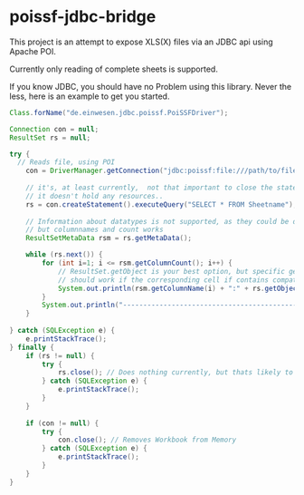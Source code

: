 poissf-jdbc-bridge
==================

This project is an attempt to expose XLS(X) files via an JDBC api using Apache POI.

Currently only reading of complete sheets is supported. 


If you know JDBC, you should have no Problem using this library. Never the less, here is an example to get you started.

```java
Class.forName("de.einwesen.jdbc.poissf.PoiSSFDriver");

Connection con = null;
ResultSet rs = null;

try {
  // Reads file, using POI
	con = DriverManager.getConnection("jdbc:poissf:file:///path/to/file.xlsx");
	
	// it's, at least currently,  not that important to close the statement.
	// it doesn't hold any resources..
	rs = con.createStatement().executeQuery("SELECT * FROM Sheetname");
	
	// Information about datatypes is not supported, as they could be different each row
	// but columnnames and count works
	ResultSetMetaData rsm = rs.getMetaData();

	while (rs.next()) {
		for (int i=1; i <= rsm.getColumnCount(); i++) {
			// ResultSet.getObject is your best option, but specific getters (getInt, getLong, etc) 
			// should work if the corresponding cell if contains compatible data.
			System.out.println(rsm.getColumnName(i) + ":" + rs.getObject(i));
		}
		System.out.println("-------------------------------------------------");
	}
	
} catch (SQLException e) {
	e.printStackTrace();
} finally {
	if (rs != null) {
		try {
			rs.close(); // Does nothing currently, but thats likely to change in the future
		} catch (SQLException e) {
			e.printStackTrace();
		}
	}
	
	if (con != null) {
		try {
			con.close(); // Removes Workbook from Memory
		} catch (SQLException e) {
			e.printStackTrace();
		}
	}
}
```
